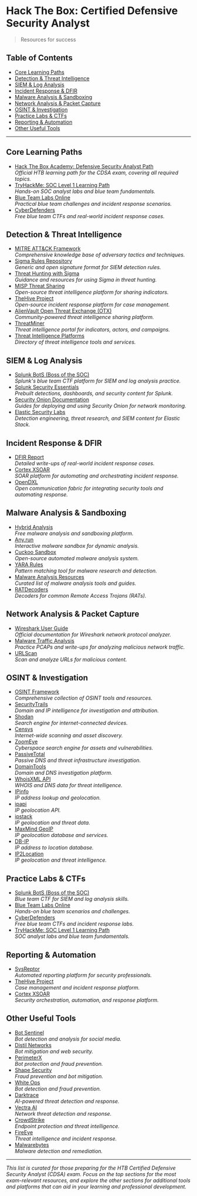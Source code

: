 # Hack The Box: Certified Defensive Security Analyst

> Resources for success

## Table of Contents
- [Core Learning Paths](#core-learning-paths)
- [Detection & Threat Intelligence](#detection--threat-intelligence)
- [SIEM & Log Analysis](#siem--log-analysis)
- [Incident Response & DFIR](#incident-response--dfir)
- [Malware Analysis & Sandboxing](#malware-analysis--sandboxing)
- [Network Analysis & Packet Capture](#network-analysis--packet-capture)
- [OSINT & Investigation](#osint--investigation)
- [Practice Labs & CTFs](#practice-labs--ctfs)
- [Reporting & Automation](#reporting--automation)
- [Other Useful Tools](#other-useful-tools)

---

## Core Learning Paths

- [Hack The Box Academy: Defensive Security Analyst Path](https://academy.hackthebox.com/path/preview/certified-defensive-security-analyst)  
  *Official HTB learning path for the CDSA exam, covering all required topics.*
- [TryHackMe: SOC Level 1 Learning Path](https://tryhackme.com/path/outline/soc-level-1)  
  *Hands-on SOC analyst labs and blue team fundamentals.*
- [Blue Team Labs Online](https://blueteamlabs.online/)  
  *Practical blue team challenges and incident response scenarios.*
- [CyberDefenders](https://cyberdefenders.org/)  
  *Free blue team CTFs and real-world incident response cases.*

## Detection & Threat Intelligence

- [MITRE ATT&CK Framework](https://attack.mitre.org/)  
  *Comprehensive knowledge base of adversary tactics and techniques.*
- [Sigma Rules Repository](https://github.com/SigmaHQ/sigma)  
  *Generic and open signature format for SIEM detection rules.*
- [Threat Hunting with Sigma](https://www.sigmahq.org/)  
  *Guidance and resources for using Sigma in threat hunting.*
- [MISP Threat Sharing](https://www.misp-project.org/)  
  *Open-source threat intelligence platform for sharing indicators.*
- [TheHive Project](https://thehive-project.org/)  
  *Open-source incident response platform for case management.*
- [AlienVault Open Threat Exchange (OTX)](https://otx.alienvault.com/)  
  *Community-powered threat intelligence sharing platform.*
- [ThreatMiner](https://www.threatminer.org/)  
  *Threat intelligence portal for indicators, actors, and campaigns.*
- [Threat Intelligence Platforms](https://www.threatintelligenceplatforms.com/)  
  *Directory of threat intelligence tools and services.*

## SIEM & Log Analysis

- [Splunk BotS (Boss of the SOC)](https://bots.splunk.com/)  
  *Splunk's blue team CTF platform for SIEM and log analysis practice.*
- [Splunk Security Essentials](https://splunkbase.splunk.com/app/3435/)  
  *Prebuilt detections, dashboards, and security content for Splunk.*
- [Security Onion Documentation](https://docs.securityonion.net/en/2.3/)  
  *Guides for deploying and using Security Onion for network monitoring.*
- [Elastic Security Labs](https://www.elastic.co/security-labs)  
  *Detection engineering, threat research, and SIEM content for Elastic Stack.*

## Incident Response & DFIR

- [DFIR Report](https://thedfirreport.com/)  
  *Detailed write-ups of real-world incident response cases.*
- [Cortex XSOAR](https://www.paloaltonetworks.com/cortex/xsoar)  
  *SOAR platform for automating and orchestrating incident response.*
- [OpenDXL](https://www.opendxl.com/)  
  *Open communication fabric for integrating security tools and automating response.*

## Malware Analysis & Sandboxing

- [Hybrid Analysis](https://www.hybrid-analysis.com/)  
  *Free malware analysis and sandboxing platform.*
- [Any.run](https://any.run/)  
  *Interactive malware sandbox for dynamic analysis.*
- [Cuckoo Sandbox](https://cuckoosandbox.org/)  
  *Open-source automated malware analysis system.*
- [YARA Rules](https://virustotal.github.io/yara/)  
  *Pattern matching tool for malware research and detection.*
- [Malware Analysis Resources](https://www.malwareanalysis.com/resources)  
  *Curated list of malware analysis tools and guides.*
- [RATDecoders](https://www.ratdecoders.com/)  
  *Decoders for common Remote Access Trojans (RATs).*

## Network Analysis & Packet Capture

- [Wireshark User Guide](https://www.wireshark.org/docs/wsug_html_chunked/)  
  *Official documentation for Wireshark network protocol analyzer.*
- [Malware Traffic Analysis](https://www.malware-traffic-analysis.net/)  
  *Practice PCAPs and write-ups for analyzing malicious network traffic.*
- [URLScan](https://urlscan.io/)  
  *Scan and analyze URLs for malicious content.*

## OSINT & Investigation

- [OSINT Framework](https://osintframework.com/)  
  *Comprehensive collection of OSINT tools and resources.*
- [SecurityTrails](https://securitytrails.com/)  
  *Domain and IP intelligence for investigation and attribution.*
- [Shodan](https://www.shodan.io/)  
  *Search engine for internet-connected devices.*
- [Censys](https://censys.io/)  
  *Internet-wide scanning and asset discovery.*
- [ZoomEye](https://www.zoomeye.org/)  
  *Cyberspace search engine for assets and vulnerabilities.*
- [PassiveTotal](https://www.passivetotal.org/)  
  *Passive DNS and threat infrastructure investigation.*
- [DomainTools](https://www.domaintools.com/)  
  *Domain and DNS investigation platform.*
- [WhoisXML API](https://www.whoisxmlapi.com/)  
  *WHOIS and DNS data for threat intelligence.*
- [IPinfo](https://ipinfo.io/)  
  *IP address lookup and geolocation.*
- [ipapi](https://ipapi.co/)  
  *IP geolocation API.*
- [ipstack](https://ipstack.com/)  
  *IP geolocation and threat data.*
- [MaxMind GeoIP](https://www.maxmind.com/en/geoip2-precision-services)  
  *IP geolocation database and services.*
- [DB-IP](https://db-ip.com/)  
  *IP address to location database.*
- [IP2Location](https://www.ip2location.com/)  
  *IP geolocation and threat intelligence.*

## Practice Labs & CTFs

- [Splunk BotS (Boss of the SOC)](https://bots.splunk.com/)  
  *Blue team CTF for SIEM and log analysis skills.*
- [Blue Team Labs Online](https://blueteamlabs.online/)  
  *Hands-on blue team scenarios and challenges.*
- [CyberDefenders](https://cyberdefenders.org/)  
  *Free blue team CTFs and incident response labs.*
- [TryHackMe: SOC Level 1 Learning Path](https://tryhackme.com/path/outline/soc-level-1)  
  *SOC analyst labs and blue team fundamentals.*

## Reporting & Automation

- [SysReptor](https://labs.sysre.pt/projects/)  
  *Automated reporting platform for security professionals.*
- [TheHive Project](https://thehive-project.org/)  
  *Case management and incident response platform.*
- [Cortex XSOAR](https://www.paloaltonetworks.com/cortex/xsoar)  
  *Security orchestration, automation, and response platform.*

## Other Useful Tools

- [Bot Sentinel](https://botsentinel.com/)  
  *Bot detection and analysis for social media.*
- [Distil Networks](https://www.distilnetworks.com/)  
  *Bot mitigation and web security.*
- [PerimeterX](https://www.perimeterx.com/)  
  *Bot protection and fraud prevention.*
- [Shape Security](https://www.shapesecurity.com/)  
  *Fraud prevention and bot mitigation.*
- [White Ops](https://www.whiteops.com/)  
  *Bot detection and fraud prevention.*
- [Darktrace](https://www.darktrace.com/)  
  *AI-powered threat detection and response.*
- [Vectra AI](https://www.vectra.ai/)  
  *Network threat detection and response.*
- [CrowdStrike](https://www.crowdstrike.com/)  
  *Endpoint protection and threat intelligence.*
- [FireEye](https://www.fireeye.com/)  
  *Threat intelligence and incident response.*
- [Malwarebytes](https://www.malwarebytes.com/)  
  *Malware detection and remediation.*

---

*This list is curated for those preparing for the HTB Certified Defensive Security Analyst (CDSA) exam. Focus on the top sections for the most exam-relevant resources, and explore the other sections for additional tools and platforms that can aid in your learning and professional development.*

